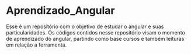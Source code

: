 # Aprendizado_Angular

Esse é um repositório com o objetivo de estudar o angular e suas particularidades. Os códigos contidos nesse repositório visam o momento de aprendizado do angular, partindo como base cursos e também leituras em relação a ferramenta.
